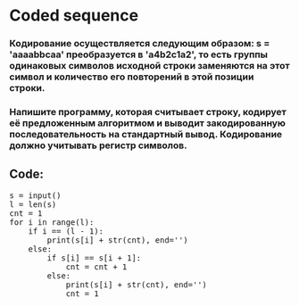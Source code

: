 # Coded sequence

### Кодирование осуществляется следующим образом: s = 'aaaabbсaa' преобразуется в 'a4b2с1a2', то есть группы одинаковых символов исходной строки заменяются на этот символ и количество его повторений в этой позиции строки.

### Напишите программу, которая считывает строку, кодирует её предложенным алгоритмом и выводит закодированную последовательность на стандартный вывод. Кодирование должно учитывать регистр символов.

## Code:

<pre>
s = input()
l = len(s)
cnt = 1
for i in range(l):
    if i == (l - 1):
        print(s[i] + str(cnt), end='')
    else:
        if s[i] == s[i + 1]:
            cnt = cnt + 1
        else:
            print(s[i] + str(cnt), end='')
            cnt = 1
